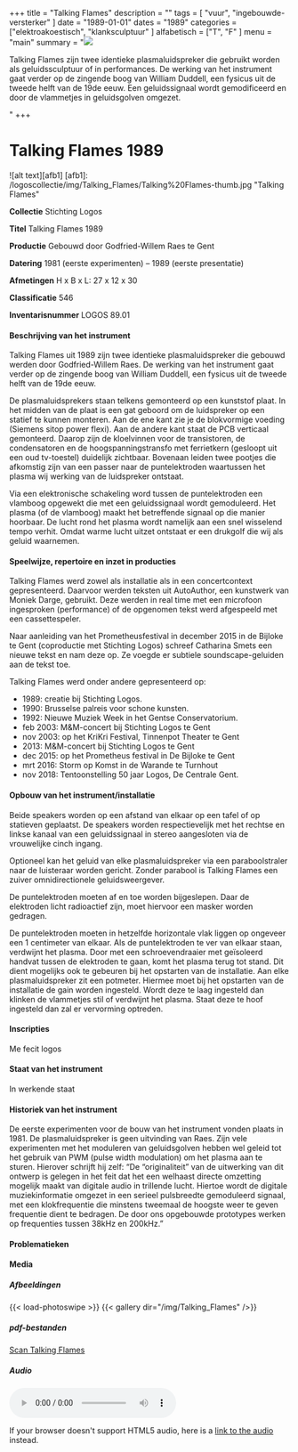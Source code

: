 ﻿+++
title = "Talking Flames"
description = ""
tags = [ "vuur", "ingebouwde-versterker"
]
date = "1989-01-01"
dates = "1989"
categories = ["elektroakoestisch", "klanksculptuur"
]
alfabetisch = ["T", "F"
]
menu = "main"
summary = "<a href='/logoscollectie/1989/talkingflames'><img src='/logoscollectie/img/Talking_Flames/Talking%20Flames-thumb.jpg'></a><p>Talking Flames zijn twee identieke plasmaluidspreker die gebruikt worden als geluidssculptuur of in performances. De werking van het instrument gaat verder op de zingende boog van William Duddell, een fysicus uit de tweede helft van de 19de eeuw. Een geluidssignaal wordt gemodificeerd en door de vlammetjes in geluidsgolven omgezet.</p>"
+++

# Talking Flames 1989

![alt text][afb1]
[afb1]: /logoscollectie/img/Talking_Flames/Talking%20Flames-thumb.jpg "Talking Flames"

**Collectie**
Stichting Logos

**Titel**
Talking Flames 1989

**Productie**
Gebouwd door Godfried-Willem Raes te Gent 

**Datering**
1981 (eerste experimenten) – 1989 (eerste presentatie)

**Afmetingen**
H x B x L: 27 x 12 x 30

**Classificatie**
546

**Inventarisnummer**
LOGOS 89.01

#### Beschrijving van het instrument
Talking Flames uit 1989 zijn twee identieke plasmaluidspreker die gebouwd werden door Godfried-Willem Raes. De werking van het instrument gaat verder op de zingende boog van William Duddell, een fysicus uit de tweede helft van de 19de eeuw. 

De plasmaluidsprekers staan telkens gemonteerd op een kunststof plaat. In het midden van de plaat is een gat geboord om de luidspreker op een statief te kunnen monteren. Aan de ene kant zie je de blokvormige voeding (Siemens sitop power flexi). Aan de andere kant staat de PCB verticaal gemonteerd. Daarop zijn de kloelvinnen voor de transistoren, de condensatoren en de hoogspanningstransfo met ferrietkern (gesloopt uit een oud tv-toestel) duidelijk zichtbaar. Bovenaan leiden twee pootjes die afkomstig zijn van een passer naar de puntelektroden waartussen het plasma wij werking van de luidspreker ontstaat.

Via een elektronische schakeling word tussen de puntelektroden een vlamboog opgewekt die met een geluidssignaal wordt gemoduleerd. Het plasma (of de vlamboog) maakt het betreffende signaal op die manier hoorbaar. De lucht rond het plasma wordt namelijk aan een snel wisselend tempo verhit. Omdat warme lucht uitzet ontstaat er een drukgolf die wij als geluid waarnemen.  

#### Speelwijze, repertoire en inzet in producties
Talking Flames werd zowel als installatie als in een concertcontext gepresenteerd. Daarvoor werden teksten uit AutoAuthor, een kunstwerk van Moniek Darge, gebruikt. Deze werden in real time met een microfoon ingesproken (performance) of de opgenomen tekst werd afgespeeld met een cassettespeler.  

Naar aanleiding van het Prometheusfestival in december 2015 in de Bijloke te Gent (coproductie met Stichting Logos) schreef Catharina Smets een nieuwe tekst en nam deze op. Ze voegde er subtiele soundscape-geluiden aan de tekst toe.    


Talking Flames werd onder andere gepresenteerd op:

- 1989: creatie bij Stichting Logos.
- 1990: Brusselse palreis voor schone kunsten. 
- 1992: Nieuwe Muziek Week in het Gentse Conservatorium.
- feb 2003: M&M-concert bij Stichting Logos te Gent
- nov 2003: op het KriKri Festival, Tinnenpot Theater te Gent
- 2013: M&M-concert bij Stichting Logos te Gent
- dec 2015: op het Prometheus festival in De Bijloke te Gent
- mrt 2016: Storm op Komst in de Warande te Turnhout
- nov 2018: Tentoonstelling 50 jaar Logos, De Centrale Gent.

#### Opbouw van het instrument/installatie
Beide speakers worden op een afstand van elkaar op een tafel of op statieven geplaatst. De speakers worden respectievelijk met het rechtse en linkse kanaal van een geluidssignaal in stereo aangesloten via de vrouwelijke cinch ingang. 

Optioneel kan het geluid van elke plasmaluidspreker via een paraboolstraler naar de luisteraar worden gericht. Zonder parabool is Talking Flames een zuiver omnidirectionele geluidsweergever.

De puntelektroden moeten af en toe worden bijgeslepen. Daar de elektroden licht radioactief zijn, moet hiervoor een masker worden gedragen. 

De puntelektroden moeten in hetzelfde horizontale vlak liggen op ongeveer een 1 centimeter van elkaar. Als de puntelektroden te ver van elkaar staan, verdwijnt het plasma. Door met een schroevendraaier met geïsoleerd handvat tussen de elektroden te gaan, komt het plasma terug tot stand. Dit dient mogelijks ook te gebeuren bij het opstarten van de installatie.
Aan elke plasmaluidspreker zit een potmeter. Hiermee moet bij het opstarten van de installatie de gain worden ingesteld. Wordt deze te laag ingesteld dan klinken de vlammetjes stil of verdwijnt het plasma. Staat deze te hoof ingesteld dan zal er vervorming optreden.

#### Inscripties
Me fecit logos

#### Staat van het instrument
In werkende staat 

#### Historiek van het instrument
De eerste experimenten voor de bouw van het instrument vonden plaats in 1981. 
De plasmaluidspreker is geen uitvinding van Raes. Zijn vele experimenten met het moduleren van geluidsgolven hebben wel geleid tot het gebruik van PWM (pulse width modulation) om het plasma aan te sturen. Hierover schrijft hij zelf: 
“De “originaliteit” van de uitwerking van dit ontwerp is gelegen in het feit dat het een welhaast directe omzetting mogelijk maakt van digitale audio in trillende lucht. Hiertoe wordt de digitale muziekinformatie omgezet in een serieel pulsbreedte gemoduleerd signaal, met een klokfrequentie die minstens tweemaal de hoogste weer te geven frequentie dient te bedragen. De door ons opgebouwde prototypes werken op frequenties tussen 38kHz en 200kHz.”

#### Problematieken

#### Media
##### Afbeeldingen
{{< load-photoswipe >}}
{{< gallery dir="/img/Talking_Flames" />}}

##### pdf-bestanden
[Scan Talking Flames](/logoscollectie/pdf/Talking_Flames/Scan_Talking_Flames.pdf)

##### Audio
<audio controls>
  <source src="/logoscollectie/audio/Talking_Flames/CR1511-6TalkingFlames.wav" type="audio/wav">
  <source src="/logoscollectie/audio/Talking_Flames/CR1511-6TalkingFlames.wav" type="audio/x-wav">
</audio>

If your browser doesn't support HTML5 audio, here is a <a href="/logoscollectie/audio/Talking_Flames/CR1511-6TalkingFlames.wav">link to the audio</a> instead.

